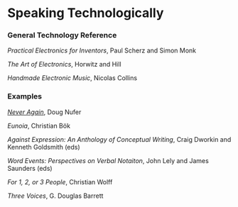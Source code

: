 # Speaking Technologically

### General Technology Reference

*Practical Electronics for Inventors*, Paul Scherz and Simon Monk

*The Art of Electronics*, Horwitz and Hill

*Handmade Electronic Music*, Nicolas Collins

### Examples

*[Never Again](/examples/eunoia)*, Doug Nufer

*Eunoia*, Christian Bök

*Against Expression: An Anthology of Conceptual Writing*, Craig Dworkin and Kenneth Goldsmith (eds)

*Word Events: Perspectives on Verbal Notaiton*, John Lely and James Saunders (eds)

*For 1, 2, or 3 People*, Christian Wolff

*Three Voices*, G. Douglas Barrett
